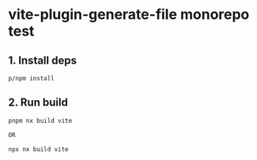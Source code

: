 # vite-plugin-generate-file monorepo test

## 1. Install deps

```
p/npm install
```

## 2. Run build

```sh
pnpm nx build vite

OR

npx nx build vite
```
